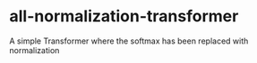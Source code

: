# all-normalization-transformer
A simple Transformer where the softmax has been replaced with normalization
